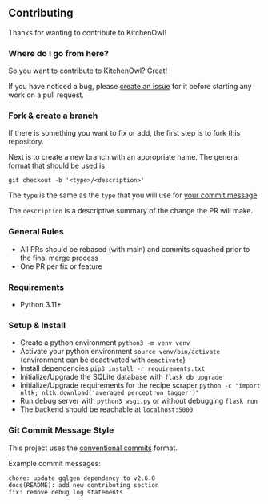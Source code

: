 ## Contributing

Thanks for wanting to contribute to KitchenOwl!

### Where do I go from here?

So you want to contribute to KitchenOwl? Great!

If you have noticed a bug, please [create an issue](https://github.com/TomBursch/KitchenOwl/issues/new) for it before starting any work on a pull request.

### Fork & create a branch

If there is something you want to fix or add, the first step is to fork this repository.

Next is to create a new branch with an appropriate name. The general format that should be used is

```
git checkout -b '<type>/<description>'
```

The `type` is the same as the `type` that you will use for [your commit message](https://www.conventionalcommits.org/en/v1.0.0/#summary).

The `description` is a descriptive summary of the change the PR will make.

### General Rules

- All PRs should be rebased (with main) and commits squashed prior to the final merge process
- One PR per fix or feature

### Requirements
- Python 3.11+

### Setup & Install
- Create a python environment `python3 -m venv venv`
- Activate your python environment `source venv/bin/activate` (environment can be deactivated with `deactivate`)
- Install dependencies `pip3 install -r requirements.txt`
- Initialize/Upgrade the SQLite database with `flask db upgrade`
- Initialize/Upgrade requirements for the recipe scraper `python -c "import nltk; nltk.download('averaged_perceptron_tagger')"`
- Run debug server with `python3 wsgi.py` or without debugging `flask run`
- The backend should be reachable at `localhost:5000`

### Git Commit Message Style

This project uses the [conventional commits](https://www.conventionalcommits.org/en/v1.0.0/#summary) format.

Example commit messages:

```
chore: update gqlgen dependency to v2.6.0
docs(README): add new contributing section
fix: remove debug log statements
```

